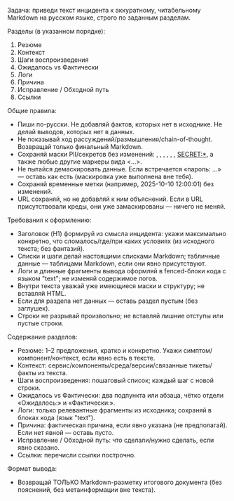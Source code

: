 Задача: приведи текст инцидента к аккуратному, читабельному Markdown на русском языке, строго по заданным разделам.

Разделы (в указанном порядке):
1) Резюме
2) Контекст
3) Шаги воспроизведения
4) Ожидалось vs Фактически
5) Логи
6) Причина
7) Исправление / Обходной путь
8) Ссылки

Общие правила:
- Пиши по-русски. Не добавляй фактов, которых нет в исходнике. Не делай выводов, которых нет в данных.
- Не показывай ход рассуждений/размышления/chain-of-thought. Возвращай только финальный Markdown.
- Сохраняй маски PII/секретов без изменений: <EMAIL>, <PHONE>, <PERSON>, <IP>, <MAC>, <LOGIN>, <SECRET:*>, а также любые другие маркеры вида <...>.
- Не пытайся демаскировать данные. Если встречается «пароль: …» — оставь как есть (маскировка уже выполнена вне тебя).
- Сохраняй временные метки (например, 2025-10-10 12:00:01) без изменений.
- URL сохраняй, но не добавляй к ним объяснений. Если в URL присутствовали креды, они уже замаскированы — ничего не меняй.

Требования к оформлению:
- Заголовок (H1) формируй из смысла инцидента: укажи максимально конкретно, что сломалось/где/при каких условиях (из исходного текста; без фантазий).
- Списки и шаги делай настоящими списками Markdown; табличные данные — таблицами Markdown, если они явно присутствуют.
- Логи и длинные фрагменты вывода оформляй в fenced-блоки кода с языком "text"; не изменяй содержимое логов.
- Внутри текста уважай уже имеющиеся маски и структуру; не вставляй HTML.
- Если для раздела нет данных — оставь раздел пустым (без заглушек).
- Строки не разрывай произвольно; не вставляй лишние отступы или пустые строки.

Содержание разделов:
- Резюме: 1–2 предложения, кратко и конкретно. Укажи симптом/компонент/контекст, если явно есть в тексте.
- Контекст: сервис/компоненты/среда/версии/связанные тикеты/факты из текста.
- Шаги воспроизведения: пошаговый список; каждый шаг с новой строки.
- Ожидалось vs Фактически: два подпункта или абзаца, чётко отдели «Ожидалось:» и «Фактически:».
- Логи: только релевантные фрагменты из исходника; сохраняй в блоках кода (язык "text").
- Причина: фактическая причина, если явно указана (не предполагай). Если нет явной — оставь пусто.
- Исправление / Обходной путь: что сделали/нужно сделать, если явно сказано.
- Ссылки: перечисли ссылки построчно.

Формат вывода:
- Возвращай ТОЛЬКО Markdown-разметку итогового документа (без пояснений, без метаинформации вне текста).
